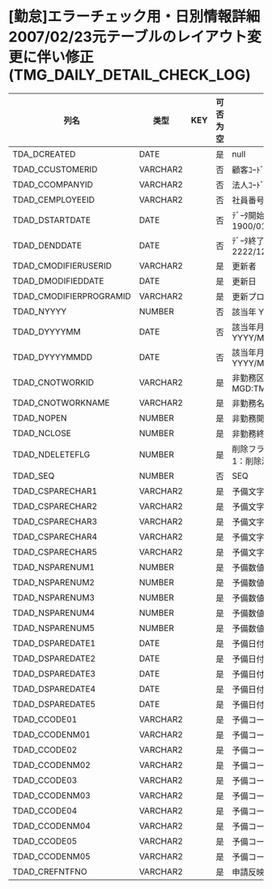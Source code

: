 # [勤怠]エラーチェック用・日別情報詳細           2007/02/23元テーブルのレイアウト変更に伴い修正  (TMG_DAILY_DETAIL_CHECK_LOG)
| 列名   | 类型   | KEY  | 可否为空 | 注释   |
| ---- | ---- | ---- | ---- | ---- |
|TDA_DCREATED|DATE||是|null|
|TDAD_CCUSTOMERID|VARCHAR2||否|顧客ｺｰﾄﾞ                        固定：01                                                       |
|TDAD_CCOMPANYID|VARCHAR2||否|法人ｺｰﾄﾞ                                                                                    |
|TDAD_CEMPLOYEEID|VARCHAR2||否|社員番号                                                                                      |
|TDAD_DSTARTDATE|DATE||否|ﾃﾞｰﾀ開始日                       固定：1900/01/01                                               |
|TDAD_DENDDATE|DATE||否|ﾃﾞｰﾀ終了日                       固定：2222/12/31                                               |
|TDAD_CMODIFIERUSERID|VARCHAR2||是|更新者                                                                                       |
|TDAD_DMODIFIEDDATE|DATE||是|更新日                                                                                       |
|TDAD_CMODIFIERPROGRAMID|VARCHAR2||是|更新プログラムID                                                                                 |
|TDAD_NYYYY|NUMBER||否|該当年                           YYYY                                                        |
|TDAD_DYYYYMM|DATE||否|該当年月                          YYYY/MM/01                                                  |
|TDAD_DYYYYMMDD|DATE||否|該当年月日                         YYYY/MM/DD                                                  |
|TDAD_CNOTWORKID|VARCHAR2||是|非勤務区分                                                       MGD:TMG_NOTWORK               |
|TDAD_CNOTWORKNAME|VARCHAR2||是|非勤務名称                                                                                     |
|TDAD_NOPEN|NUMBER||是|非勤務開始時刻                                                                                   |
|TDAD_NCLOSE|NUMBER||是|非勤務終了時刻                                                                                   |
|TDAD_NDELETEFLG|NUMBER||是|削除フラグ                         0：有効、1：削除済                                                  |
|TDAD_SEQ|NUMBER||否|SEQ|
|TDAD_CSPARECHAR1|VARCHAR2||是|予備文字列1|
|TDAD_CSPARECHAR2|VARCHAR2||是|予備文字列2|
|TDAD_CSPARECHAR3|VARCHAR2||是|予備文字列3|
|TDAD_CSPARECHAR4|VARCHAR2||是|予備文字列4|
|TDAD_CSPARECHAR5|VARCHAR2||是|予備文字列5|
|TDAD_NSPARENUM1|NUMBER||是|予備数値1|
|TDAD_NSPARENUM2|NUMBER||是|予備数値2|
|TDAD_NSPARENUM3|NUMBER||是|予備数値3|
|TDAD_NSPARENUM4|NUMBER||是|予備数値4|
|TDAD_NSPARENUM5|NUMBER||是|予備数値5|
|TDAD_DSPAREDATE1|DATE||是|予備日付1|
|TDAD_DSPAREDATE2|DATE||是|予備日付2|
|TDAD_DSPAREDATE3|DATE||是|予備日付3|
|TDAD_DSPAREDATE4|DATE||是|予備日付4|
|TDAD_DSPAREDATE5|DATE||是|予備日付5|
|TDAD_CCODE01|VARCHAR2||是|予備コード1|
|TDAD_CCODENM01|VARCHAR2||是|予備コード1コード|
|TDAD_CCODE02|VARCHAR2||是|予備コード2|
|TDAD_CCODENM02|VARCHAR2||是|予備コード2コード|
|TDAD_CCODE03|VARCHAR2||是|予備コード3|
|TDAD_CCODENM03|VARCHAR2||是|予備コード3コード|
|TDAD_CCODE04|VARCHAR2||是|予備コード4|
|TDAD_CCODENM04|VARCHAR2||是|予備コード4コード|
|TDAD_CCODE05|VARCHAR2||是|予備コード5|
|TDAD_CCODENM05|VARCHAR2||是|予備コード5コード|
|TDAD_CREFNTFNO|VARCHAR2||是|申請反映元申請番号|
